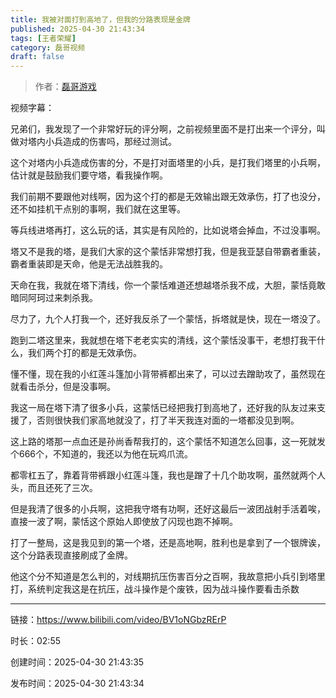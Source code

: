 ```yaml
---
title: 我被对面打到高地了，但我的分路表现是金牌
published: 2025-04-30 21:43:34
tags: [王者荣耀]
category: 磊哥视频
draft: false
---
```



> 作者：[磊哥游戏](https://space.bilibili.com/268941858)

视频字幕：

兄弟们，我发现了一个非常好玩的评分啊，之前视频里面不是打出来一个评分，叫做对塔内小兵造成的伤害吗，那经过测试。

这个对塔内小兵造成伤害的分，不是打对面塔里的小兵，是打我们塔里的小兵啊，估计就是鼓励我们要守塔，看我操作啊。

我们前期不要跟他对线啊，因为这个打的都是无效输出跟无效承伤，打了也没分，还不如挂机干点别的事啊，我们就在这里等。

等兵线进塔再打，这么玩的话，其实是有风险的，比如说塔会掉血，不过没事啊。

塔又不是我的塔，是我们大家的这个蒙恬非常想打我，但是我亚瑟自带霸者重装，霸者重装即是天命，他是无法战胜我的。

天命在我，我就在塔下清线，你一个蒙恬难道还想越塔杀我不成，大胆，蒙恬竟敢暗同阿珂过来刺杀我。

尽力了，九个人打我一个，还好我反杀了一个蒙恬，拆塔就是快，现在一塔没了。

跑到二塔这里来，我就想在塔下老老实实的清线，这个蒙恬没事干，老想打我干什么，我们两个打的都是无效承伤。

懂不懂，现在我的小红莲斗篷加小背带裤都出来了，可以过去蹭助攻了，虽然现在就看击杀分，但是没事啊。

我这一局在塔下清了很多小兵，这蒙恬已经把我打到高地了，还好我的队友过来支援了，否则很快我们家高地就没了，打了半天我连对面的一塔都没见到啊。

这上路的塔那一点血还是孙尚香帮我打的，这个蒙恬不知道怎么回事，这一死就发个666个，不知道的，我还以为他在玩鸡爪流。

都零杠五了，靠着背带裤跟小红莲斗篷，我也是蹭了十几个助攻啊，虽然就两个人头，而且还死了三次。

但是我清了很多的小兵啊，这把我守塔有功啊，还好这最后一波团战射手活着唉，直接一波了啊，蒙恬这个原始人即使放了闪现也跑不掉啊。

打了一整局，这是我见到的第一个塔，还是高地啊，胜利也是拿到了一个银牌诶，这个分路表现直接刷成了金牌。

他这个分不知道是怎么判的，对线期抗压伤害百分之百啊，我故意把小兵引到塔里打，系统判定我这是在抗压，战斗操作是个废铁，因为战斗操作要看击杀数

---

链接：https://www.bilibili.com/video/BV1oNGbzRErP

时长：02:55

创建时间：2025-04-30 21:43:35

发布时间：2025-04-30 21:43:34
